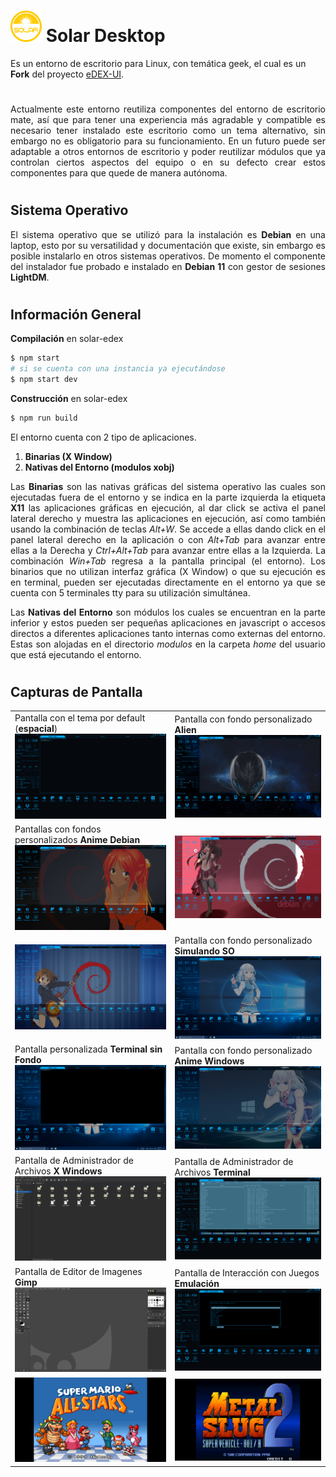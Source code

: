 #
# <img src="https://github.com/bernardosegura/solarDesktop/blob/master/solar.svg" height="50px" width="50px" /> Solar Desktop
Es un entorno de escritorio para Linux, con temática geek, el cual es un __Fork__ del proyecto [eDEX-UI](https://github.com/GitSquared/edex-ui).
#
<p align="justify"> Actualmente este entorno reutiliza componentes del entorno de escritorio mate, así que para tener una experiencia más agradable y compatible es necesario tener instalado este escritorio como un tema alternativo, sin embargo no es obligatorio para su funcionamiento. En un futuro puede ser adaptable a otros entornos de escritorio y poder reutilizar módulos que ya controlan ciertos aspectos del equipo o en su defecto crear estos componentes para que quede de manera autónoma.</p>

# 
## Sistema Operativo
<p align="justify"> El sistema operativo que se utilizó para la instalación es <b>Debian</b> en una laptop, esto por su versatilidad y documentación que existe, sin embargo es posible instalarlo en otros sistemas operativos. De momento el componente del instalador fue probado e instalado en <b>Debian 11</b> con gestor de sesiones <b>LightDM</b>.</p>

# 
## Información General
__Compilación__ en solar-edex
```bash
$ npm start 
# si se cuenta con una instancia ya ejecutándose
$ npm start dev 
```
__Construcción__ en solar-edex
```bash
$ npm run build
```

El entorno cuenta con 2 tipo de aplicaciones.

1. __Binarias (X Window)__
2. __Nativas del Entorno (modulos xobj)__

<p align="justify"> Las <b>Binarias</b> son las nativas gráficas del sistema operativo las cuales son ejecutadas fuera de el entorno y se indica en la parte izquierda la etiqueta <b>X11</b> las aplicaciones gráficas en ejecución, al dar click se activa el panel lateral derecho y muestra las aplicaciones en ejecución, así como también usando la combinación de teclas <i>Alt+W</i>. Se accede a ellas dando click en el panel lateral derecho en la aplicación o con <i>Alt+Tab</i> para avanzar entre ellas a la Derecha y <i>Ctrl+Alt+Tab</i> para avanzar entre ellas a la Izquierda. La combinación <i>Win+Tab</i> regresa a la pantalla principal (el entorno).
Los binarios que no utilizan interfaz gráfica (X Window) o que su ejecución es en terminal, pueden ser ejecutadas directamente en el entorno ya que se cuenta con 5 terminales tty para su utilización simultánea.</p>

<p align="justify"> Las <b>Nativas del Entorno</b> son módulos los cuales se encuentran en la parte inferior y estos pueden ser pequeñas aplicaciones en javascript o accesos directos a diferentes aplicaciones tanto internas como externas del entorno. Estas son alojadas en el directorio <i>modulos</i> en la carpeta <i>home</i> del usuario que está ejecutando el entorno.</p>

# 
## Capturas de Pantalla
<table>
  <tr>
    <td>
      Pantalla con el tema por default (<b>espacial</b>)
      <img src="https://github.com/bernardosegura/solarDesktop/blob/master/img/desktop.png" />
    </td>
    <td>
      Pantalla con fondo personalizado <b>Alien</b>
      <img src="https://github.com/bernardosegura/solarDesktop/blob/master/img/confondo.png" />
    </td>
  </tr>
  <tr>
    <td>
      Pantallas con fondos personalizados <b>Anime Debian</b>
      <img src="https://github.com/bernardosegura/solarDesktop/blob/master/img/confondoanime.png" />
    </td>
    <td>
      <img src="https://github.com/bernardosegura/solarDesktop/blob/master/img/confondoanime2.png" />
    </td>
  </tr>
  <tr>
    <td>
      <img src="https://github.com/bernardosegura/solarDesktop/blob/master/img/confondoanime3.png" />
    </td>
    <td>
      Pantalla con fondo personalizado <b>Simulando SO</b>
      <img src="https://github.com/bernardosegura/solarDesktop/blob/master/img/confondoanimewin.png" />
    </td>
  </tr>
  <tr>
    <td>
      Pantalla personalizada <b>Terminal sin Fondo</b>
      <img src="https://github.com/bernardosegura/solarDesktop/blob/master/img/confondoanimewinsinfnd.png" />
    </td>
    <td>
      Pantalla con fondo personalizado <b>Anime Windows</b>
      <img src="https://github.com/bernardosegura/solarDesktop/blob/master/img/confondoanimewin2.png" />
    </td>
  </tr>
  <tr>
    <td>
      Pantalla de Administrador de Archivos <b>X Windows</b>
      <img src="https://github.com/bernardosegura/solarDesktop/blob/master/img/fmanager.png" />
    </td>
    <td>
      Pantalla de Administrador de Archivos <b>Terminal</b>
      <img src="https://github.com/bernardosegura/solarDesktop/blob/master/img/fmanagerconsol.png" />
    </td>
  </tr>
  <tr>
    <td>
      Pantalla de Editor de Imagenes <b>Gimp</b>
      <img src="https://github.com/bernardosegura/solarDesktop/blob/master/img/gimp.png" />
    </td>
    <td>
      Pantalla de Interacción con Juegos <b>Emulación</b>
      <img src="https://github.com/bernardosegura/solarDesktop/blob/master/img/games.png" />
    </td>
  </tr>
  <tr>
    <td>
     <img src="https://github.com/bernardosegura/solarDesktop/blob/master/img/mario.png" />
    </td>
    <td>
      <img src="https://github.com/bernardosegura/solarDesktop/blob/master/img/mslug2.png" />
    </td>
  </tr>
</table>
